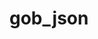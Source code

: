 # gob_json

<!--
TODO:
Write about...

support if char is signed
namespace
define to enum class
using intmax_t for integral value
using double for floating-point value
using string_t for toString
add element helper for value()
range check
detect error
-->


